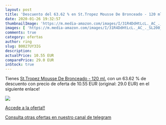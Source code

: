 ```yaml
---
layout: post
title: 'Descuento del 63.62 % en St.Tropez Mousse De Bronceado - 120 ml.'
date: 2020-01-26 19:32:57
thumbnailImage: 'https://m.media-amazon.com/images/I/31R4DdHtLcL._AC_._SL200_.jpg'
images: [ 'https://m.media-amazon.com/images/I/31R4DdHtLcL._AC_._SL200_.jpg' ]
comments: true
category: ofertas
author: ring
slug: B0027UY3IG
description:
actualPrice: 10.55 EUR
comparePrice: 29.0 EUR
inStock: true
---
```


Tienes [St.Tropez Mousse De Bronceado - 120 ml.](https://www.amazon.com/dp/B0027UY3IG/?tag=redken08-20) con un 63.62 % de descuento con precio de oferta de 10.55 EUR (original: 29.0 EUR) en el siguiente enlace!

[![](https://m.media-amazon.com/images/I/31R4DdHtLcL._AC_._SL200_.jpg)](https://www.amazon.com/dp/B0027UY3IG/?tag=redken08-20)

[Accede a la oferta!!](https://www.amazon.com/dp/B0027UY3IG/?tag=redken08-20)

[Consulta otras ofertas en nuestro canal de telegram](https://t.me/s/ofertas25)
